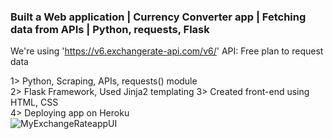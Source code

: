 ### Built a Web application | Currency Converter app | Fetching data from APIs | Python, requests, Flask 
We're using 'https://v6.exchangerate-api.com/v6/' API: Free plan to request data 

 1> Python, Scraping, APIs, requests() module   
 2> Flask Framework, Used Jinja2 templating
 3> Created front-end using HTML, CSS  
 4> Deploying app on Heroku                      
![MyExchangeRateappUI](https://github.com/makeitlearnML/Exchange-Rate-Calcualator/assets/111907403/e31fe3fe-11d3-4b7f-9993-7d4f0c87e51a)



